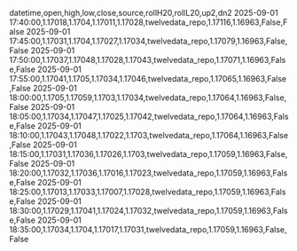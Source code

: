 datetime,open,high,low,close,source,rollH20,rollL20,up2,dn2
2025-09-01 17:40:00,1.17018,1.1704,1.17011,1.17028,twelvedata_repo,1.17116,1.16963,False,False
2025-09-01 17:45:00,1.17031,1.1704,1.17027,1.17034,twelvedata_repo,1.17079,1.16963,False,False
2025-09-01 17:50:00,1.17037,1.17048,1.17028,1.17043,twelvedata_repo,1.17071,1.16963,False,False
2025-09-01 17:55:00,1.17041,1.1705,1.17034,1.17046,twelvedata_repo,1.17065,1.16963,False,False
2025-09-01 18:00:00,1.1705,1.17059,1.1703,1.17034,twelvedata_repo,1.17064,1.16963,False,False
2025-09-01 18:05:00,1.17034,1.17047,1.17025,1.17042,twelvedata_repo,1.17064,1.16963,False,False
2025-09-01 18:10:00,1.17043,1.17048,1.17022,1.1703,twelvedata_repo,1.17064,1.16963,False,False
2025-09-01 18:15:00,1.17031,1.17036,1.17026,1.1703,twelvedata_repo,1.17059,1.16963,False,False
2025-09-01 18:20:00,1.17032,1.17036,1.17016,1.17023,twelvedata_repo,1.17059,1.16963,False,False
2025-09-01 18:25:00,1.17013,1.17033,1.17007,1.17028,twelvedata_repo,1.17059,1.16963,False,False
2025-09-01 18:30:00,1.17029,1.17041,1.17024,1.17032,twelvedata_repo,1.17059,1.16963,False,False
2025-09-01 18:35:00,1.17034,1.1704,1.17017,1.17031,twelvedata_repo,1.17059,1.16963,False,False

